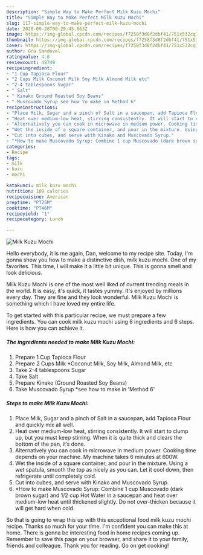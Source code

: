 ```yaml
---
description: "Simple Way to Make Perfect Milk Kuzu Mochi"
title: "Simple Way to Make Perfect Milk Kuzu Mochi"
slug: 117-simple-way-to-make-perfect-milk-kuzu-mochi
date: 2020-09-28T00:29:45.863Z
image: https://img-global.cpcdn.com/recipes/f7258f3d8f2dbf41/751x532cq70/milk-kuzu-mochi-recipe-main-photo.jpg
thumbnail: https://img-global.cpcdn.com/recipes/f7258f3d8f2dbf41/751x532cq70/milk-kuzu-mochi-recipe-main-photo.jpg
cover: https://img-global.cpcdn.com/recipes/f7258f3d8f2dbf41/751x532cq70/milk-kuzu-mochi-recipe-main-photo.jpg
author: Ora Sandoval
ratingvalue: 4.8
reviewcount: 48749
recipeingredient:
- "1 Cup Tapioca Flour"
- "2 Cups Milk Coconut Milk Soy Milk Almond Milk etc"
- "2-4 tablespoons Sugar"
- " Salt"
- " Kinako Ground Roasted Soy Beans"
- " Muscovado Syrup see how to make in Method 6"
recipeinstructions:
- "Place Milk, Sugar and a pinch of Salt in a saucepan, add Tapioca Flour and quickly mix all well."
- "Heat over medium-low heat, stirring consistently. It will start to clump up, but you must keep stirring. When it is quite thick and clears the bottom of the pan, it’s done."
- "Alternatively you can cook in microwave in medium power. Cooking time depends on your machine. My machine takes 6 minutes at 600W."
- "Wet the inside of a square container, and pour in the mixture. Using a wet spatula, smooth the top as nicely as you can. Let it cool down, then refrigerate until completely cold."
- "Cut into cubes, and serve with Kinako and Muscovado Syrup."
- "*How to make Muscovado Syrup: Combine 1 cup Muscovado (dark brown sugar) and 1/2 cup Hot Water in a saucepan and heat over medium-low heat until thickened slightly. Do not over-thicken because it will get hard when cold."
categories:
- Recipe
tags:
- milk
- kuzu
- mochi

katakunci: milk kuzu mochi 
nutrition: 109 calories
recipecuisine: American
preptime: "PT25M"
cooktime: "PT46M"
recipeyield: "1"
recipecategory: Lunch

---
```



![Milk Kuzu Mochi](https://img-global.cpcdn.com/recipes/f7258f3d8f2dbf41/751x532cq70/milk-kuzu-mochi-recipe-main-photo.jpg)

Hello everybody, it is me again, Dan, welcome to my recipe site. Today, I'm gonna show you how to make a distinctive dish, milk kuzu mochi. One of my favorites. This time, I will make it a little bit unique. This is gonna smell and look delicious.

Milk Kuzu Mochi is one of the most well liked of current trending meals in the world. It is easy, it's quick, it tastes yummy. It's enjoyed by millions every day. They are fine and they look wonderful. Milk Kuzu Mochi is something which I have loved my entire life.




To get started with this particular recipe, we must prepare a few ingredients. You can cook milk kuzu mochi using 6 ingredients and 6 steps. Here is how you can achieve it.

<!--inarticleads1-->

##### The ingredients needed to make Milk Kuzu Mochi:

1. Prepare 1 Cup Tapioca Flour
1. Prepare 2 Cups Milk *Coconut Milk, Soy Milk, Almond Milk, etc
1. Take 2-4 tablespoons Sugar
1. Take  Salt
1. Prepare  Kinako (Ground Roasted Soy Beans)
1. Take  Muscovado Syrup *see how to make in &#39;Method 6&#39;




<!--inarticleads2-->

##### Steps to make Milk Kuzu Mochi:

1. Place Milk, Sugar and a pinch of Salt in a saucepan, add Tapioca Flour and quickly mix all well.
1. Heat over medium-low heat, stirring consistently. It will start to clump up, but you must keep stirring. When it is quite thick and clears the bottom of the pan, it’s done.
1. Alternatively you can cook in microwave in medium power. Cooking time depends on your machine. My machine takes 6 minutes at 600W.
1. Wet the inside of a square container, and pour in the mixture. Using a wet spatula, smooth the top as nicely as you can. Let it cool down, then refrigerate until completely cold.
1. Cut into cubes, and serve with Kinako and Muscovado Syrup.
1. *How to make Muscovado Syrup: Combine 1 cup Muscovado (dark brown sugar) and 1/2 cup Hot Water in a saucepan and heat over medium-low heat until thickened slightly. Do not over-thicken because it will get hard when cold.




So that is going to wrap this up with this exceptional food milk kuzu mochi recipe. Thanks so much for your time. I'm confident you can make this at home. There is gonna be interesting food in home recipes coming up. Remember to save this page on your browser, and share it to your family, friends and colleague. Thank you for reading. Go on get cooking!
